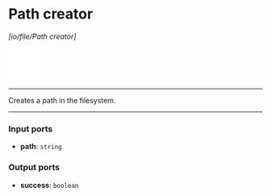 # Path creator

_[io/file/Path creator]_

![icon](</assets/icons/b63b05e2-5e2f-45a1-a3e3-10a749d05b96.png>)

---

Creates a path in the filesystem.<br>

---

### Input ports

* __path__: ` string `

### Output ports

* __success__: ` boolean `

